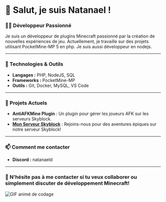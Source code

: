 # 👋 Salut, je suis Natanael !

### 👨‍💻 Développeur Passionné

Je suis un développeur de plugins Minecraft passionné par la création de nouvelles expériences de jeu. Actuellement, je travaille sur des projets utilisant PocketMine-MP 5 en php. Je suis aussi développeur en nodejs.

---

### 🔧 Technologies & Outils

- **Langages :** PHP, NodeJS, SQL
- **Frameworks :** PocketMine-MP
- **Outils :** Git, Docker, MySQL, VS Code

---

### 🚀 Projets Actuels

- **AntiAFKMine Plugin** : Un plugin pour gérer les joueurs AFK sur les serveurs Skyblock.
- **[Mon Serveur Skyblock](https://discord.gg/highcraft)** : Rejoins-nous pour des aventures épiques sur notre serveur Skyblock!

---

### 📫 Comment me contacter

- **Discord :** natanaeld

---

### 💬 N’hésite pas à me contacter si tu veux collaborer ou simplement discuter de développement Minecraft!

![GIF animé de codage](https://media.giphy.com/media/13HgwGsXF0aiGY/giphy.gif)
